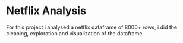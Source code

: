 # Netflix Analysis
For this project i analysed a netflix dataframe of 8000+ rows, i did the cleaning, exploration and visualization of the dataframe
